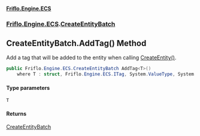 #### [Friflo.Engine.ECS](index.md 'index')
### [Friflo.Engine.ECS](Friflo.Engine.ECS.md 'Friflo.Engine.ECS').[CreateEntityBatch](CreateEntityBatch.md 'Friflo.Engine.ECS.CreateEntityBatch')

## CreateEntityBatch.AddTag<T>() Method

Add a tag that will be added to the entity when calling [CreateEntity()](CreateEntityBatch.CreateEntity().md 'Friflo.Engine.ECS.CreateEntityBatch.CreateEntity()').

```csharp
public Friflo.Engine.ECS.CreateEntityBatch AddTag<T>()
    where T : struct, Friflo.Engine.ECS.ITag, System.ValueType, System.ValueType;
```
#### Type parameters

<a name='Friflo.Engine.ECS.CreateEntityBatch.AddTag_T_().T'></a>

`T`

#### Returns
[CreateEntityBatch](CreateEntityBatch.md 'Friflo.Engine.ECS.CreateEntityBatch')